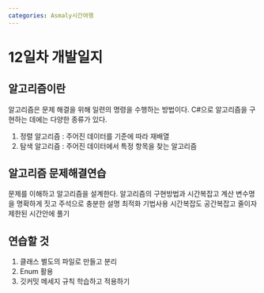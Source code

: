 ```yaml
---
categories: Asmaly시간여행
---
```

# 12일차 개발일지

## 알고리즘이란
알고리즘은 문제 해결을 위해 일련의 명령을 수행하는 방법이다.
C#으로 알고리즘을 구현하는 데에는 다양한 종류가 있다.

1. 정렬 알고리즘 : 주어진 데이터를 기준에 따라 재배열
2. 탐색 알고리즘 : 주어진 데이터에서 특정 항목을 찾는 알고리즘

## 알고리즘 문제해결연습

문제를 이해하고 알고리즘을 설계한다.
알고리즘의 구현방법과 시간복잡고 계산
변수명을 명확하게 짓고 주석으로 충분한 설명
최적화 기법사용 시간복잡도 공간복잡고 줄이자
제한된 시간안에 풀기 

## 연습할 것
1. 클래스 별도의 파일로 만들고 분리
2. Enum 활용
3. 깃커밋 메세지 규칙 학습하고 적용하기 